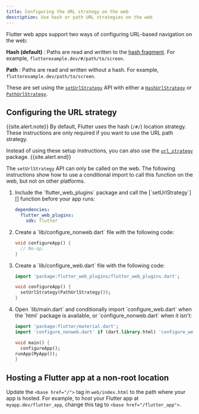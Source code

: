 ```yaml
---
title: Configuring the URL strategy on the web
description: Use hash or path URL strategies on the web
---
```


Flutter web apps support two ways of configuring
URL-based navigation on the web:

**Hash (default)**
: Paths are read and written to the [hash fragment][].
  For example, `flutterexample.dev/#/path/to/screen`.

**Path**
:  Paths are read and written without a hash. For example,
  `flutterexample.dev/path/to/screen`.
  
These are set using the [`setUrlStrategy`][] API with
either a [`HashUrlStrategy`][] or [`PathUrlStrategy`][].
  
## Configuring the URL strategy

{{site.alert.note}}
  By default, Flutter uses the hash (`/#/`) location strategy.
  These instructions are only required if you want to use
  the URL path strategy.

  Instead of using these setup instructions,
  you can also use the [`url_strategy`][] package.
{{site.alert.end}}

The `setUrlStrategy` API can only be called on the web.
The following instructions show how to use a conditional
import to call this function on the web,
but not on other platforms.

<ol markdown="1">
<li markdown="1">Include the `flutter_web_plugins` package and call the
   [`setUrlStrategy`][] function before your app runs:

  ```yaml
  dependencies:
    flutter_web_plugins:
      sdk: flutter
  ```
</li>

<li markdown="1">Create a `lib/configure_nonweb.dart` file with the
   following code:

  ```dart
  void configureApp() {
    // No-op.
  }
  ```
</li>

<li markdown="1">Create a `lib/configure_web.dart` file with the
   following code:

  <!--skip-->
  ```dart
  import 'package:flutter_web_plugins/flutter_web_plugins.dart';

  void configureApp() {
    setUrlStrategy(PathUrlStrategy());
  }
  ```
</li>

<li markdown="1">Open `lib/main.dart` and conditionally import
   `configure_web.dart` when the `html` package
   is available, or `configure_nonweb.dart` when it isn't:

  <!--skip-->
  ```dart
  import 'package:flutter/material.dart';
  import 'configure_nonweb.dart' if (dart.library.html) 'configure_web.dart';

  void main() {
    configureApp();
  runApp(MyApp());
  }
  ```
</li>
</ol>

## Hosting a Flutter app at a non-root location

Update the `<base href="/">` tag in `web/index.html`
to the path where your app is hosted.
For example, to host your Flutter app at
`myapp.dev/flutter_app`, change
this tag to `<base href="/flutter_app">`.


[hash fragment]: https://en.wikipedia.org/wiki/Uniform_Resource_Locator#Syntax
[`HashUrlStrategy`]: {{site.api}}/flutter/flutter_web_plugins/HashUrlStrategy-class.html
[`PathUrlStrategy`]: {{site.api}}/flutter/flutter_web_plugins/PathUrlStrategy-class.html
[`setUrlStrategy`]: {{site.api}}/flutter/flutter_web_plugins/setUrlStrategy.html
[`url_strategy`]: {{site.pub-pkg}}/url_strategy
